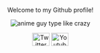 <div align="center">

Welcome to my Github profile!



<img align="center" src="./42634073306d3a03bf67cbcd4dc270ae1410383808_full.gif" alt="anime guy type like crazy" title="me lmao">

<p align="center">
<a href="https://twitter.com/revocablekk" target="blank"><img align="center" src="https://cdn.jsdelivr.net/npm/simple-icons@3.0.1/icons/twitter.svg" alt="Twitter" height="30" width="40" /></a>
<a href="https://www.youtube.com/user/murilovazscolari6" target="blank"><img align="center" src="https://cdn.jsdelivr.net/npm/simple-icons@3.0.1/icons/youtube.svg" alt="Youtube" height="30" width="40" /></a>
</p>

</div>
